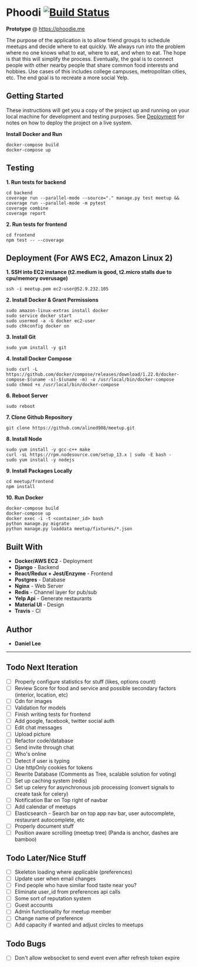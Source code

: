 # Phoodi [![Build Status](https://travis-ci.com/alined908/phoodi.svg?token=PvKqjKHMMeoZSCY5YeNS&branch=master)](https://travis-ci.com/github/alined908/phoodi)
**Prototype** @ https://phoodie.me

The purpose of the application is to allow friend groups to schedule meetups and decide where to eat quickly.  We always run into the problem where no one knows what to eat, where to eat, and when to eat.  The hope is that this will simplify the process.  Eventually, the goal is to connect people with other nearby people that share common food interests and hobbies. Use cases of this includes college campuses, metropolitan cities, etc. The end goal is to recreate a more social Yelp.

## Getting Started
These instructions will get you a copy of the project up and running on your local machine for development and testing purposes. See [Deployment](#deployment) for notes on how to deploy the project on a live system.

**Install Docker and Run**
```
docker-compose build
docker-compose up
```

## Testing
**1. Run tests for backend**
```
cd backend
coverage run --parallel-mode --source="." manage.py test meetup && coverage run --parallel-mode -m pytest
coverage combine
coverage report
```
**2. Run tests for frontend**
```
cd frontend
npm test -- --coverage
```

## Deployment (For AWS EC2, Amazon Linux 2)
**1. SSH into EC2 instance (t2.medium is good, t2.micro stalls due to cpu/memory overusage)**
``` 
ssh -i meetup.pem ec2-user@52.9.232.105
```
**2. Install Docker & Grant Permissions**
```
sudo amazon-linux-extras install docker
sudo service docker start
sudo usermod -a -G docker ec2-user
sudo chkconfig docker on
```
**3. Install Git**
```
sudo yum install -y git
```
**4. Install Docker Compose**
```
sudo curl -L https://github.com/docker/compose/releases/download/1.22.0/docker-compose-$(uname -s)-$(uname -m) -o /usr/local/bin/docker-compose
sudo chmod +x /usr/local/bin/docker-compose
```
**6. Reboot Server**
```
sudo reboot
```
**7. Clone Github Repository** 
```
git clone https://github.com/alined908/meetup.git
```
**8. Install Node**
```
sudo yum install -y gcc-c++ make
curl -sL https://rpm.nodesource.com/setup_13.x | sudo -E bash -
sudo yum install -y nodejs
```
**9. Install Packages Locally**
```
cd meetup/frontend
npm install
```
**10. Run Docker**
```
docker-compose build
docker-compose up
docker exec -i -t <container_id> bash
python manage.py migrate
python manage.py loaddata meetup/fixtures/*.json
```

## Built With

* **Docker/AWS EC2** - Deployment
* **Django** - Backend
* **React/Redux + Jest/Enzyme** - Frontend
* **Postgres** - Database
* **Nginx** - Web Server
* **Redis** - Channel layer for pub/sub
* **Yelp Api** - Generate restaurants
* **Material UI** - Design
* **Travis** - CI

## Author
* **Daniel Lee** 

---------------------------------------------------------------

## Todo Next Iteration
- [ ] Properly configure statistics for stuff (likes, options count)
- [ ] Review Score for food and service and possible secondary factors (interior, location, etc)
- [ ] Cdn for images
- [ ] Validation for models
- [ ] Finish writing tests for frontend
- [ ] Add google, facebook, twitter social auth
- [ ] Edit chat messages
- [ ] Upload picture
- [ ] Refactor code/database
- [ ] Send invite through chat
- [ ] Who's online
- [ ] Detect if user is typing
- [ ] Use httpOnly cookies for tokens
- [ ] Rewrite Database (Comments as Tree, scalable solution for voting)
- [ ] Set up caching system (redis)
- [ ] Set up celery for asynchronous job processing (convert signals to create task for celery)
- [ ] Notification Bar on Top right of navbar
- [ ] Add calendar of meetups
- [ ] Elasticsearch - Search bar on top app nav bar, user autocomplete, restaurant autocomplete, etc
- [ ] Properly document stuff
- [ ] Position aware scrolling (meetup tree) (Panda is anchor, dashes are bamboo)

## Todo Later/Nice Stuff
- [ ] Skeleton loading where applicable (preferences)
- [ ] Update user when email changes
- [ ] Find people who have similar food taste near you?
- [ ] Eliminate user_id from preferences api calls
- [ ] Some sort of reputation system
- [ ] Guest accounts
- [ ] Admin functionality for meetup member
- [ ] Change name of preference
- [ ] Add capacity if wanted and adjust circles to meetups

## Todo Bugs
- [ ] Don't allow websocket to send event even after refresh token expire